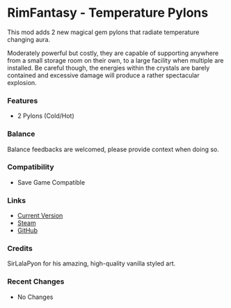# RimFantasy - Temperature Pylons

This mod adds 2 new magical gem pylons that radiate temperature changing aura.

Moderately powerful but costly, they are capable of supporting anywhere from a small storage room on their own, to a large facility when multiple are installed. Be careful though, the energies within the crystals are barely contained and excessive damage will produce a rather spectacular explosion.

### Features

- 2 Pylons (Cold/Hot)

### Balance

Balance feedbacks are welcomed, please provide context when doing so.

### Compatibility

- Save Game Compatible

### Links

- [Current Version](https://github.com/Sierra0003/RimFantasy---Temperature-Pylons/releases/tag/v0.6b)
- [Steam](https://steamcommunity.com/sharedfiles/filedetails/?id=1234567890)
- [GitHub](https://github.com/Sierra0003/RimFantasy---Temperature-Pylons)

### Credits

SirLalaPyon for his amazing, high-quality vanilla styled art.

### Recent Changes

- No Changes
